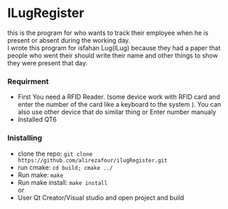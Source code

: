 # ILugRegister
this is the program for who wants to track their employee when he is present or absent during the working day.  
I wrote this program for isfahan Lug(ILug) because they had a paper that people who went their should write their name and other things to show they were present that day.  
  
### Requirment
 * First You need a RFID Reader. (some device work with RFID card and enter the number of the card like a keyboard to the system ). You can also use other device that do similar thing or Enter number manualy
 * Installed QT6

### Inistalling  
 * clone the repo: `git clone https://github.com/alirezafour/ilugRegister.git`  
 * run cmake: `cd build; cmake ../`  
 * Run make: `make`  
 * Run make install: `make install`  
 or
 * User Qt Creator/Visual studio and open project and build
